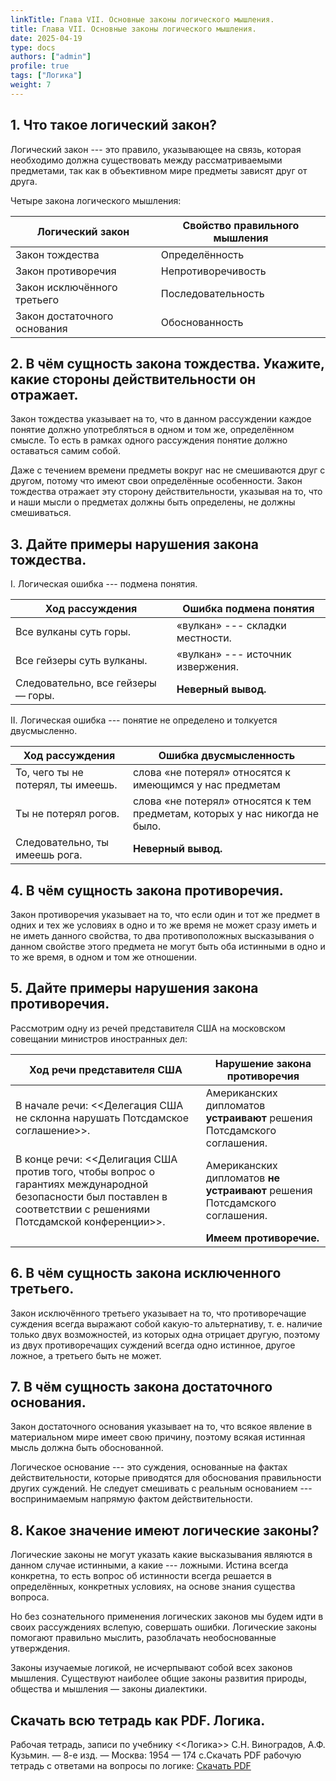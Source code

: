 ```yaml
---
linkTitle: Глава VII. Основные законы логического мышления.
title: Глава VII. Основные законы логического мышления.
date: 2025-04-19
type: docs
authors: ["admin"]
profile: true
tags: ["Логика"]
weight: 7
---
```


## 1. Что такое логический закон?

Логический закон --- это правило, указывающее на связь, которая необходимо должна существовать между рассматриваемыми предметами, так как в объективном мире предметы зависят друг от друга.

Четыре закона логического мышления:

| **Логический закон**         | **Свойство правильного мышления** |
|------------------------------|-----------------------------------|
| Закон тождества              | Определённость                    |
| Закон противоречия           | Непротиворечивость                |
| Закон исключённого третьего  | Последовательность                |
| Закон достаточного основания | Обоснованность                    |


## 2. В чём сущность закона тождества. Укажите, какие стороны действительности он отражает.

Закон тождества указывает на то, что в данном рассуждении каждое понятие должно употребляться в одном и том же, определённом смысле. То есть в рамках одного рассуждения понятие должно оставаться самим собой.

Даже с течением времени предметы вокруг нас не смешиваются друг с другом, потому что имеют свои определённые особенности. Закон тождества отражает эту сторону действительности, указывая на то, что и наши мысли о предметах должны быть определены, не должны смешиваться.

## 3. Дайте примеры нарушения закона тождества.

I. Логическая ошибка --- подмена понятия.

| **Ход рассуждения** | **Ошибка подмена понятия** |
|---|---|
| Все вулканы суть горы. | «вулкан» --- складки местности. |
| Все гейзеры суть вулканы. | «вулкан» --- источник извержения. |
| Следовательно, все гейзеры — горы. | **Неверный вывод.** |

II. Логическая ошибка --- понятие не определено и толкуется двусмысленно.

| **Ход рассуждения** | **Ошибка двусмысленность** |
|---|---|
| То, чего ты не потерял, ты имеешь. | слова «не потерял» относятся к имеющимся у нас предметам |
| Ты не потерял рогов. | слова «не потерял» относятся к тем предметам, которых у нас никогда не было. |
| Следовательно, ты имеешь рога. | **Неверный вывод.** |

## 4. В чём сущность закона противоречия.

Закон противоречия указывает на то, что если один и тот же предмет в одних и тех же условиях в одно и то же время не может сразу иметь и не иметь данного свойства, то два противоположных высказывания о данном свойстве этого предмета не могут быть оба истинными в одно и то же время, в одном и том же отношении.

## 5. Дайте примеры нарушения закона противоречия.

Рассмотрим одну из речей представителя США на московском совещании министров иностранных дел:

| **Ход речи представителя США** | **Нарушение закона противоречия** |
|---|---|
| В начале речи: <<Делегация США не склонна нарушать Потсдамское соглашение>>. | Американских дипломатов **устраивают** решения Потсдамского соглашения. |
| В конце речи: <<Делигация США против того, чтобы вопрос о гарантиях международной безопасности был поставлен в соответствии с решениями Потсдамской конференции>>. | Американских дипломатов **не устраивают** решения Потсдамского соглашения. |
|  | **Имеем противоречие.** |

## 6. В чём сущность закона исключенного третьего.

Закон исключённого третьего указывает на то, что противоречащие суждения всегда выражают собой какую-то альтернативу, т. е. наличие только двух возможностей, из которых одна отрицает другую, поэтому из двух противоречащих суждений всегда одно истинное, другое ложное, а третьего быть не может.

## 7. В чём сущность закона достаточного основания.

Закон достаточного основания указывает на то, что всякое явление в материальном мире имеет свою причину, поэтому всякая истинная мысль должна быть обоснованной.

Логическое основание --- это суждения, основанные на фактах действительности, которые приводятся для обоснования правильности других суждений. Не следует смешивать с реальным основанием --- воспринимаемым напрямую фактом действительности.

## 8. Какое значение имеют логические законы?

Логические законы не могут указать какие высказывания являются в данном случае истинными, а какие --- ложными. Истина всегда конкретна, то есть вопрос об истинности всегда решается в определённых, конкретных условиях, на основе знания существа вопроса.

Но без сознательного применения логических законов мы будем идти в своих рассуждениях вслепую, совершать ошибки. Логические законы помогают правильно мыслить, разоблачать необоснованные утверждения.

Законы изучаемые логикой, не исчерпывают собой всех законов мышления. Существуют наиболее общие законы развития природы, общества и мышления — законы диалектики. 

## Скачать всю тетрадь как PDF. Логика.

Рабочая тетрадь, записи по учебнику <<Логика>> С.Н. Виноградов, А.Ф. Кузьмин. — 8-е изд. — Москва: 1954 — 174 c.Скачать PDF рабочую тетрадь с ответами на вопросы по логике: [Скачать PDF](/uploads/Logika-Vladin-2024.pdf)